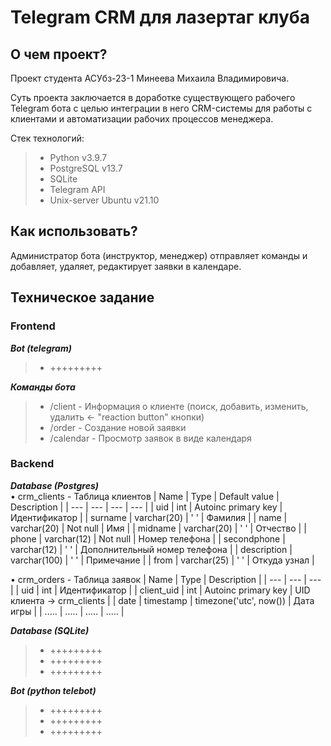 # Telegram CRM для лазертаг клуба

## О чем проект?
Проект студента АСУбз-23-1 Минеева Михаила Владимировича.

Суть проекта заключается в доработке существующего рабочего Telegram бота с целью интеграции
в него CRM-системы для работы с клиентами и автоматизации рабочих процессов менеджера.

Стек технологий:
> - Python v3.9.7
> - PostgreSQL v13.7
> - SQLite
> - Telegram API
> - Unix-server Ubuntu v21.10

## Как использовать?
Администратор бота (инструктор, менеджер) отправляет команды и добавляет, удаляет, редактирует заявки в календаре.


## Техническое задание
### Frontend 
***Bot (telegram)***
> - +++++++++

***Команды бота***
> - /client - Информация о клиенте (поиск, добавить, изменить, удалить <- "reaction button" кнопки)
> - /order - Создание новой заявки
> - /calendar - Просмотр заявок в виде календаря


### Backend  
***Database (Postgres)***  
• crm_clients - Таблица клиентов
| Name | Type | Default value | Description |
| --- | --- | --- | --- |
| uid | int | Autoinc primary key | Идентификатор |
| surname | varchar(20) | ' ' | Фамилия |
| name | varchar(20) | Not null | Имя |
| midname | varchar(20) | ' ' | Отчество |
| phone | varchar(12) | Not null | Номер телефона |
| secondphone | varchar(12) | ' ' | Дополнительный номер телефона |
| description | varchar(100) | ' ' | Примечание |
| from | varchar(25) | ' ' | Откуда узнал |
  
• crm_orders - Таблица заявок
| Name | Type | Description |
| --- | --- | --- |
| uid | int | Идентификатор |
| client_uid | int | Autoinc primary key | UID клиента -> crm_clients |
| date | timestamp | timezone('utc', now()) | Дата игры |
| ..... | ..... | ..... | ..... |

***Database (SQLite)***
> - +++++++++
> - +++++++++
> - +++++++++

***Bot (python telebot)***
> - +++++++++
> - +++++++++
> - +++++++++

 
